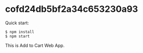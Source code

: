 # cofd24db5bf2a34c653230a93

Quick start:

```
$ npm install
$ npm start
````
This is Add to Cart Web App.
